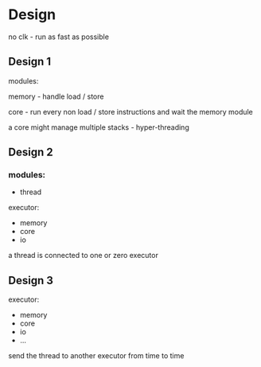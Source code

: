 # Design

no clk - run as fast as possible

## Design 1

modules:

memory - handle load / store

core - run every non load / store instructions and wait the memory module

a core might manage multiple stacks - hyper-threading

## Design 2

### modules:

+ thread

executor:

+ memory
+ core
+ io

a thread is connected to one or zero executor

## Design 3

executor:

+ memory
+ core
+ io
+ ...

send the thread to another executor from time to time
